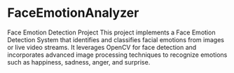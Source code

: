 # FaceEmotionAnalyzer
Face Emotion Detection Project This project implements a Face Emotion Detection System that identifies and classifies facial emotions from images or live video streams. It leverages OpenCV for face detection and incorporates advanced image processing techniques to recognize emotions such as happiness, sadness, anger, and surprise.
